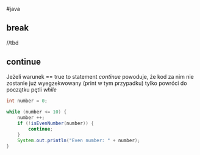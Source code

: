 #java 

## break
//tbd
## continue
Jeżeli warunek == true to statement *continue* powoduje, że kod za nim nie zostanie już wyegzekwowany (print w tym przypadku) tylko powróci do początku pętli *while* 
```java
int number = 0;  
  
while (number <= 10) {  
    number ++;  
    if (!isEvenNumber(number)) {  
        continue;  
    }  
    System.out.println("Even number: " + number);  
}
```